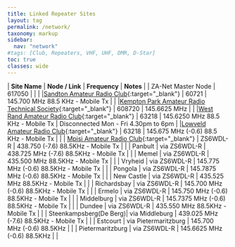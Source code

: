 ```yaml
---
title: Linked Repeater Sites
layout: tag
permalink: /network/
taxonomy: markup
sidebar:
  nav: "network"
#tags: [Club, Repeaters, VHF, UHF, DMR, D-Star]
toc: true
classes: wide
---
```

| **Site Name** | **Node / Link** | **Frequency** | **Notes** |
| ZA-Net Master Node | 617050 | | |
|[Sandton Amateur Radio Club](https://www.zs6stn.org.za/){:target="_blank"} | 60721 | 145.700 MHz 88.5 KHz - Mobile Tx | |
|[Kempton Park Amateur Radio Technical Society](https://zs6kts.co.za/){:target="_blank"} | 608720 | 145.6625 MHz | |
|[West Rand Amateur Radio Club](https://www.zs6wr.co.za/){:target="_blank"} | 63218 | 145.6250 MHz 88.5 KHz - Mobile Tx | Disconnected Mon - Fri 4.30pm to 6pm |
|[Lowveld Amateur Radio Club](https://www.facebook.com/ZS6LOW/){:target="_blank"} | 63218 |  145.675 MHz (-0.6) 88.5 KHz - Mobile Tx | |
| [Mpisi Amateur Radio Club](https://www.facebook.com/groups/848835003502702/){:target="_blank"} | ZS6WDL-R | 438.750 (-7.6) 88.5KHz - Mobile Tx | |
| Panbult | via ZS6WDL-R | 438.725 MHz (-7.6) 88.5KHz - Mobile Tx | |
| Memel | via ZS6WDL-R | 435.500 MHz 88.5KHz - Mobile Tx  | |
| Vryheid | via ZS6WDL-R | 145.775 MHz (-0.6) 88.5KHz - Mobile Tx  | |
| Pongola | via ZS6WDL-R | 145.7875 MHz (-0.6) 88.5KHz - Mobile Tx |  |
| New Castle | via ZS6WDL-R | 435.525 MHz 88.5KHz - Mobile Tx  | |
| Richardsbay  | via ZS6WDL-R | 145.700 MHz (-0.6) 88.5KHz - Mobile Tx  | |
| Ermelo  | via ZS6WDL-R | 145.750 MHz (-0.6) 88.5KHz - Mobile Tx  | |
| Middelburg  | via ZS6WDL-R | 145.7375 MHz (-0.6) 88.5KHz - Mobile Tx  | |
| Dundee | via ZS6WDL-R | 435.550 MHz 88.5KHz - Mobile Tx  | |
| Steenkampsberg(De Berg)| via Middleburg | 439.025 MHz (-7.6) 88.5KHz - Mobile Tx  | |
| Estcourt  | via Pietermaritzburg | 145.700 MHz (-0.6) 88.5KHz | |
| Pietermaritzburg  | via ZS6WDL-R | 145.6625 MHz (-0.6) 88.5KHz | |
